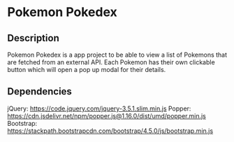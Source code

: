 # Pokemon Pokedex

## Description
Pokemon Pokedex is a app project to be able to view a list of Pokemons that are fetched from an external API. Each Pokemon has their own clickable button which will open a pop up modal for their details.

## Dependencies
  jQuery: https://code.jquery.com/jquery-3.5.1.slim.min.js
  Popper: https://cdn.jsdelivr.net/npm/popper.js@1.16.0/dist/umd/popper.min.js
  Bootstrap: https://stackpath.bootstrapcdn.com/bootstrap/4.5.0/js/bootstrap.min.js






